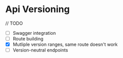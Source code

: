 
# Api Versioning

// TODO

- [ ] Swagger integration
- [ ] Route building
- [X] Mutliple version ranges, same route doesn't work
- [ ] Version-neutral endpoints
